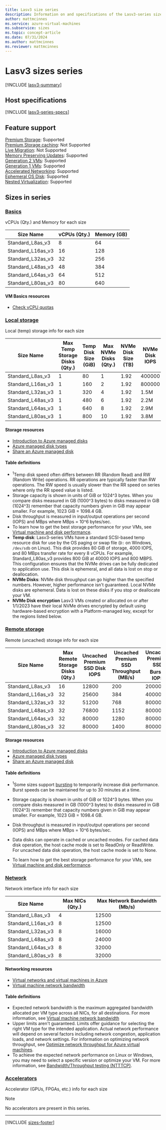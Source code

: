 ```yaml
---
title: Lasv3 size series
description: Information on and specifications of the Lasv3-series sizes
author: mattmcinnes
ms.service: azure-virtual-machines
ms.subservice: sizes
ms.topic: concept-article
ms.date: 07/31/2024
ms.author: mattmcinnes
ms.reviewer: mattmcinnes
---
```


# Lasv3 sizes series

[!INCLUDE [lasv3-summary](./includes/lasv3-series-summary.md)]

## Host specifications
[!INCLUDE [lasv3-series-specs](./includes/lasv3-series-specs.md)]

## Feature support
[Premium Storage](../../premium-storage-performance.md): Supported <br>[Premium Storage caching](../../premium-storage-performance.md): Not Supported <br>[Live Migration](../../maintenance-and-updates.md): Not Supported <br>[Memory Preserving Updates](../../maintenance-and-updates.md): Supported <br>[Generation 2 VMs](../../generation-2.md): Supported <br>[Generation 1 VMs](../../generation-2.md): Supported <br>[Accelerated Networking](/azure/virtual-network/create-vm-accelerated-networking-cli): Supported <br>[Ephemeral OS Disk](../../ephemeral-os-disks.md): Supported <br>[Nested Virtualization](/virtualization/hyper-v-on-windows/user-guide/nested-virtualization): Supported <br>

## Sizes in series

### [Basics](#tab/sizebasic)

vCPUs (Qty.) and Memory for each size

| Size Name | vCPUs (Qty.) | Memory (GB) |
| --- | --- | --- |
| Standard_L8as_v3 | 8 | 64 |
| Standard_L16as_v3 | 16 | 128 |
| Standard_L32as_v3 | 32 | 256 |
| Standard_L48as_v3 | 48 | 384 |
| Standard_L64as_v3 | 64 | 512 |
| Standard_L80as_v3 | 80 | 640 |

#### VM Basics resources
- [Check vCPU quotas](../../../virtual-machines/quotas.md)

### [Local storage](#tab/sizestoragelocal)

Local (temp) storage info for each size

| Size Name | Max Temp Storage Disks (Qty.) | Temp Disk Size (GiB) | Max NVMe Disks (Qty.) | NVMe Disk Size (TB) | NVMe Disk IOPS | NVMe Disk Throughput (MB/s) | 
| --- | --- | --- | --- | --- | --- | --- |
| Standard_L8as_v3  | 1 | 80  | 1  | 1.92 | 400000 | 2000 |
| Standard_L16as_v3 | 1 | 160 | 2  | 1.92 | 800000 | 4000 |
| Standard_L32as_v3 | 1 | 320 | 4  | 1.92 | 1.5M   | 8000 |
| Standard_L48as_v3 | 1 | 480 | 6  | 1.92 | 2.2M   | 14000 |
| Standard_L64as_v3 | 1 | 640 | 8  | 1.92 | 2.9M   | 16000 |
| Standard_L80as_v3 | 1 | 800 | 10 | 1.92 | 3.8M   | 20000 |

#### Storage resources
- [Introduction to Azure managed disks](../../../virtual-machines/managed-disks-overview.md)
- [Azure managed disk types](../../../virtual-machines/disks-types.md)
- [Share an Azure managed disk](../../../virtual-machines/disks-shared.md)

#### Table definitions
- <sup>1</sup>Temp disk speed often differs between RR (Random Read) and RW (Random Write) operations. RR operations are typically faster than RW operations. The RW speed is usually slower than the RR speed on series where only the RR speed value is listed.
- Storage capacity is shown in units of GiB or 1024^3 bytes. When you compare disks measured in GB (1000^3 bytes) to disks measured in GiB (1024^3) remember that capacity numbers given in GiB may appear smaller. For example, 1023 GiB = 1098.4 GB.
- Disk throughput is measured in input/output operations per second (IOPS) and MBps where MBps = 10^6 bytes/sec.
- To learn how to get the best storage performance for your VMs, see [Virtual machine and disk performance](../../../virtual-machines/disks-performance.md).
- **Temp disk**: Lasv3-series VMs have a standard SCSI-based temp resource disk for use by the OS paging or swap file (`D:` on Windows, `/dev/sdb` on Linux). This disk provides 80 GiB of storage, 4000 IOPS, and 80 MBps transfer rate for every 8 vCPUs. For example, Standard_L80as_v3 provides 800 GiB at 40000 IOPS and 800 MBPS. This configuration ensures that the NVMe drives can be fully dedicated to application use. This disk is ephemeral, and all data is lost on stop or deallocation. 
- **NVMe Disks**: NVMe disk throughput can go higher than the specified numbers. However, higher performance isn't guaranteed. Local NVMe disks are ephemeral. Data is lost on these disks if you stop or deallocate your VM. 
- **NVMe Disk encryption** Lasv3 VMs created or allocated on or after 1/1/2023 have their local NVMe drives encrypted by default using hardware-based encryption with a Platform-managed key, except for the regions listed below. 

### [Remote storage](#tab/sizestorageremote)

Remote (uncached) storage info for each size

| Size Name | Max Remote Storage Disks (Qty.) | Uncached Premium SSD Disk IOPS | Uncached Premium SSD Throughput (MB/s) | Uncached Premium SSD Burst<sup>1</sup> IOPS | Uncached Premium SSD Burst<sup>1</sup> Throughput (MB/s) |
| --- | --- | --- | --- | --- | --- |
| Standard_L8as_v3 | 16 | 12800 | 200 | 20000 | 1280 |
| Standard_L16as_v3 | 32 | 25600 | 384 | 40000 | 1280 |
| Standard_L32as_v3 | 32 | 51200 | 768 | 80000 | 1600 |
| Standard_L48as_v3 | 32 | 76800 | 1152 | 80000 | 2000 |
| Standard_L64as_v3 | 32 | 80000 | 1280 | 80000 | 2000 |
| Standard_L80as_v3 | 32 | 80000 | 1400 | 80000 | 2000 |

#### Storage resources
- [Introduction to Azure managed disks](../../../virtual-machines/managed-disks-overview.md)
- [Azure managed disk types](../../../virtual-machines/disks-types.md)
- [Share an Azure managed disk](../../../virtual-machines/disks-shared.md)

#### Table definitions
- <sup>1</sup>Some sizes support [bursting](../../disk-bursting.md) to temporarily increase disk performance. Burst speeds can be maintained for up to 30 minutes at a time.

- Storage capacity is shown in units of GiB or 1024^3 bytes. When you compare disks measured in GB (1000^3 bytes) to disks measured in GiB (1024^3) remember that capacity numbers given in GiB may appear smaller. For example, 1023 GiB = 1098.4 GB.
- Disk throughput is measured in input/output operations per second (IOPS) and MBps where MBps = 10^6 bytes/sec.
- Data disks can operate in cached or uncached modes. For cached data disk operation, the host cache mode is set to ReadOnly or ReadWrite. For uncached data disk operation, the host cache mode is set to None.
- To learn how to get the best storage performance for your VMs, see [Virtual machine and disk performance](../../../virtual-machines/disks-performance.md).


### [Network](#tab/sizenetwork)

Network interface info for each size

| Size Name | Max NICs (Qty.) | Max Network Bandwidth (Mb/s) |
| --- | --- | --- |
| Standard_L8as_v3 | 4 | 12500 |
| Standard_L16as_v3 | 8 | 12500 |
| Standard_L32as_v3 | 8 | 16000 |
| Standard_L48as_v3 | 8 | 24000 |
| Standard_L64as_v3 | 8 | 32000 |
| Standard_L80as_v3 | 8 | 32000 |

#### Networking resources
- [Virtual networks and virtual machines in Azure](/azure/virtual-network/network-overview)
- [Virtual machine network bandwidth](/azure/virtual-network/virtual-machine-network-throughput)

#### Table definitions
- Expected network bandwidth is the maximum aggregated bandwidth allocated per VM type across all NICs, for all destinations. For more information, see [Virtual machine network bandwidth](/azure/virtual-network/virtual-machine-network-throughput)
- Upper limits aren't guaranteed. Limits offer guidance for selecting the right VM type for the intended application. Actual network performance will depend on several factors including network congestion, application loads, and network settings. For information on optimizing network throughput, see [Optimize network throughput for Azure virtual machines](/azure/virtual-network/virtual-network-optimize-network-bandwidth). 
-  To achieve the expected network performance on Linux or Windows, you may need to select a specific version or optimize your VM. For more information, see [Bandwidth/Throughput testing (NTTTCP)](/azure/virtual-network/virtual-network-bandwidth-testing).

### [Accelerators](#tab/sizeaccelerators)

Accelerator (GPUs, FPGAs, etc.) info for each size

> [!NOTE]
> No accelerators are present in this series.

---

[!INCLUDE [sizes-footer](../includes/sizes-footer.md)]

